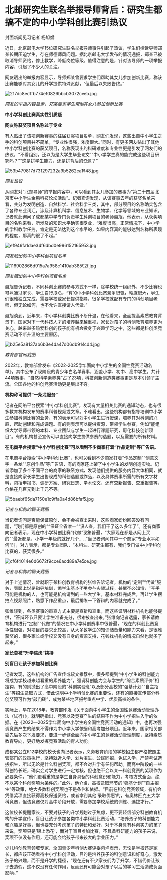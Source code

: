 # 北邮研究生联名举报导师背后：研究生都搞不定的中小学科创比赛引热议

封面新闻见习记者 杨旭斌

近日，北京邮电大学15位研究生联名举报导师事件引起了热议，学生们控诉导师郑某长期压迫学生，存在师德师风问题。据北京邮电大学发布的情况通报，郑某已被取消导师资格，停止教学，降低岗位等级。值得注意的是，针对该导师的一项举报内容，引起了不少人的关注。

网友晒出的举报内容显示，导师郑某曾要求学生们帮助其女儿参加创新比赛，称该比赛能够对其女儿的升学提供特殊贡献，“但最后以失败告终。”

![217dc8ec1fb774ef0826bbcb3072ceeb.jpg](https://raw.githubusercontent.com/qqhsx/qqnews_image/main/2024/04/16/北邮研究生联名举报导师背后：研究生都搞不定的中小学科创比赛引热议/217dc8ec1fb774ef0826bbcb3072ceeb.jpg)

_网友的举报内容显示，郑某要求学生帮助其女儿参加创新比赛_

**中小学科创比赛真实性引质疑**

**网友称获奖项目名称过于专业**

有人贴出了该项创新赛事的往届获奖项目名单，网友们发现，这些出自中小学生之手的科创项目并不简单，“专业性很强，难度很大。”同时，有更多网友贴出了其他中小学科创比赛的获奖项目，名称表现出的科研难度和专业性更是引发了网友们的热议，“不看组别，还以为是大学生毕业论文”“中小学学生真的能完成这些项目研究吗？”“这是拼学生能力，还是拼背后的资源？”

![53b479817d731297232a9b5262ca1948.jpg](https://raw.githubusercontent.com/qqhsx/qqnews_image/main/2024/04/16/北邮研究生联名举报导师背后：研究生都搞不定的中小学科创比赛引热议/53b479817d731297232a9b5262ca1948.jpg)

_网友热议_

从网友对“北邮导师”的举报内容中，可以看到其女儿参加的赛事为“第二十四届北京市中小学生金鹏科技论坛活动”。记者查询发现，从该赛事去年的获奖名单来看，共分为发明创造、自然科学、社会科学三类，其中，部分项目的名称确实包含了各种专业词汇，涉及计算机科学、信息技术、生物学、化学等领域的专业知识。记者就此询问了成都某中学专门负责学生科创项目的老师聂旭，他表示，从获奖项目的名称来看，所涉及的知识水平确实很专业，“难度很高，正常情况下，中小学的学科教学任务，肯定是无法达到这个水平的，如果内容真的能够达到名称所表现的程度，那真的很了不起。”

![ef946fa1dae34f6dbd0e996152165953.jpg](https://raw.githubusercontent.com/qqhsx/qqnews_image/main/2024/04/16/北邮研究生联名举报导师背后：研究生都搞不定的中小学科创比赛引热议/ef946fa1dae34f6dbd0e996152165953.jpg)

 _网友晒出的中小学科创项目名单_

![116902866d915a7a958c1410ab38592f.jpg](https://raw.githubusercontent.com/qqhsx/qqnews_image/main/2024/04/16/北邮研究生联名举报导师背后：研究生都搞不定的中小学科创比赛引热议/116902866d915a7a958c1410ab38592f.jpg)

_网友晒出的中小学科创项目名单_

聂旭告诉记者，不同科创比赛的参与方式不一样，除学校统一组织外，不少比赛也可以通过家长、学生自行报名，“有的中小学科创比赛竞争很强，难度很大，学生们很难独立完成，需要学校或家长提供指导，很多学校就配有专门的科创项目老师，但无论如何，也不允许直接请人代做。”

聂旭谈到，近年来，中小学科创类比赛不断升温，在他看来，全面提高素质教育背景下，国家对下一代科技人才的培养越来越重视，家长对孩子的科创教育培养更为关心，越来越多热爱科创的孩子能有机会投身于兴趣学习之中，这些都是科创类竞赛活动不断升温的主要原因。

![b25e5a8137ab6b3e4da47d06db914cd4.jpg](https://raw.githubusercontent.com/qqhsx/qqnews_image/main/2024/04/16/北邮研究生联名举报导师背后：研究生都搞不定的中小学科创比赛引热议/b25e5a8137ab6b3e4da47d06db914cd4.jpg)

_教育部官网截图_

2022年，教育部曾发布《2022-2025学年面向中小学生的全国性竞赛活动名单》，其中公布了现阶段的青少年白名单赛事，涵盖小学、初中、高中学生，共计44项赛事，“自然科学素养类”占了23项，科技创新创造类赛事更是基本引领了主流。全国各地的科创竞赛活动更是层出不穷。

**机构称可提供“一条龙服务”**

记者在网络平台搜索“中小学科创比赛”，发现有大量相关比赛的通知动态，也有很多教育机构发布的赛事科普视频或文章。不难看出，这些机构都有指导培训中小学生参加科创比赛的业务，有的表示可以对中小学生进行授课，培养其对科创的兴趣，帮助创建和完成课题。有的则表示可以提供资源，带领学生参赛，例如“能组织大学导师带领的本科、专业团队与学生一起进行课题研究，孵化科技创新项目”。有的机构甚至宣传可以直接向学生提供参赛的选题，以及需要的所有材料。

**在电商平台搜索“中小学科创比赛”可以看到不少商家打着“作品定制”等广告语。**

在电商平台搜索“中小学科创比赛”，也可以看到不少商家打着“作品定制”“创意文字一条龙”“原创作品”等广告语，有的商家还上架了中小学生的发明创造实物。记者添加了多个不同平台的商家的联系方式，发现他们提供的服务内容大体相同，就是直接向家长学生出售现成的科创选题或作品，以及具体赛事所需的所有文字材料，包括申报书、调研方案、研究日志、学术论文，还有查新报告、查重报告等，价格在几百元到上千元不等。

![5baebf65da7150e1c9ffa0a4d86bfaf5.jpg](https://raw.githubusercontent.com/qqhsx/qqnews_image/main/2024/04/16/北邮研究生联名举报导师背后：研究生都搞不定的中小学科创比赛引热议/5baebf65da7150e1c9ffa0a4d86bfaf5.jpg)

 _记者与机构的聊天截图_

当记者询问是否能保证原创、会不会被查出来时，这些商家纷纷回答没有问题，“我们都是原创的”“保证全省唯一”“没人查，我们干了这么多年了”。还有商家向记者表示，现在中小学科创比赛“代做”现象普遍，“大家现在都是从网上买的”“最近都是，小学一年级的就好几个……”当记者询问其中一个商家“专业水平如何”时，对方表示，都是专业团队，“本科生、研究生都有，我们专门做中小学科创比赛的，获奖很多。”

![cf6f4014e6d6672f9cce6acd89a7e5ce.jpg](https://raw.githubusercontent.com/qqhsx/qqnews_image/main/2024/04/16/北邮研究生联名举报导师背后：研究生都搞不定的中小学科创比赛引热议/cf6f4014e6d6672f9cce6acd89a7e5ce.jpg)

_记者与机构的聊天截图_

对于上述情况，曾就职于某科创教育机构的张维告诉记者，机构的“定制”“代做”服务，表面上说是指导培训，但学生基本不用参与实际过程，甚至不必知情，“写手可能是机构的人，也可能是机构请到的一些大学生，基本材料完成后，再让学生摆拍点视频照片，熟悉下作品重点，最后排练一下答辩的内容就完成了。”

张维谈到，各类赛事的审查方式主要是查新和查重，而这些证明材料机构也能够提供，“答辩环节只要让学生准备充分，很难被查出来。”张维向记者透露，家长请教育机构进行“定制”“代做”的情况在中小学科创赛事中很普遍，“现在的科创比赛竞争性很强，对项目的要求比较高，从大多数学生的知识储备量和能力来看，是很难获奖的，很多家长或学校又没有自身的资源支持，花钱找机构的情况自然也就多了起来。”

**家长莫被“升学焦虑”挟持**

**别盲目让孩子参加科创比赛**

记者发现，这些机构的广告宣传或软文推荐中，很多都提到“中小学生的科创能力将成为学校越来越看重的素养能力”，强调科创能力会与学生的“综合素质评价”相挂钩，有的则抛出了高中阶段的“科创实验班”以及部分高校的“强基计划”“自主招生”等招生录取方式，借此说明中小学科创比赛的重要性，还有的直接宣传部分科创奖项可作为“敲门砖”，成为某些地区报考重点中学、优质高校的条件。

实际上，早在2018年，教育部印发《关于面向中小学生的全国性竞赛活动管理办法（试行）》，就明确指出，竞赛以及竞赛产生的结果不作为中小学招生入学的依据。在《2022—2025学年面向中小学生的全国性竞赛活动的通知》中，也再次强调竞赛产生的结果不得作为中小学入学依据和高考加分项目。近年来，国家相关部委先后多次下发要求，要进一步健全面向中小学生的竞赛活动管理制度，坚持素质教育导向，更好地发挥竞赛活动的育人功能。

成都某公立K12学校的校长也向记者表示，义务教育阶段的学校招生都严格按照主管部门的政策执行，坚持就近入学、划片招生、公民同招、免试入学，严禁考试选拔招生，所以无论是什么科创奖项，都不会对升学有任何帮助。而高中阶段的一些科创特长班，确实会对学生进行一定考核，但也绝不会以某一科创竞赛的奖项作为必要条件，“他们更看重的是学生自身具备的科创意识和能力，考核方式全面，绝不以某个科创奖项为条件的。”此外，他介绍，高校录取环节的“强基计划”“自主招生”等政策，绝大多数科创奖项也不是条件和依据。“目前在科创竞赛领域，有机会凭借奖项直接获得高校保送资格，或者拿到其他‘录取优惠’的，有奥林匹克五大学科竞赛，但该竞赛仅对高中阶段开放，需要参加学校系统的训练、选拔才行。”

这位校长提醒家长，不要对孩子的升学规划过于焦虑，更不要轻信部分科创教育机构的升学宣传，盲目让孩子参加各类中小学科创比赛活动，“培养孩子的科创能力和兴趣是好事，但也要充分考虑孩子的特长和爱好，对于本身具有科创实力的孩子来说，奖项只是‘锦上添花’，而对于盲目参加比赛，不具备科研能力的孩子来说，奖项不仅没有作用，还可能会给孩子带来较大的学业压力。”

少儿科创教育领域专家、全国青少年科创大赛评委包坤表示，无论是学校还是家长，都应该正确看待中小学科创活动，目的是培养孩子的科创意识和好奇心，激发孩子的兴趣，而不是升学的捷径，“现在还有不少家长们为了升学，不惜代价让孩子去造假，这不仅没有任何作用，反而还有可能会对孩子以后的学习生活造成负面影响。”

